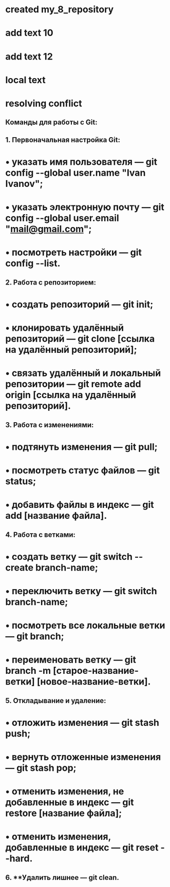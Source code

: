 ﻿# created my_8_repository
# add text 10
# add text 12
# local text
# resolving conflict
## Команды для работы с Git:
## 1.	Первоначальная настройка Git:
# •	указать имя пользователя — git config --global user.name "Ivan Ivanov";
# •	указать электронную почту — git config --global user.email "mail@gmail.com";
# •	посмотреть настройки — git config --list.
## 2.	Работа с репозиторием:
# •	создать репозиторий — git init;
# •	клонировать удалённый репозиторий — git clone [ссылка на удалённый репозиторий];
# •	связать удалённый и локальный репозитории — git remote add origin [ссылка на удалённый репозиторий].
## 3.	Работа с изменениями:
# •	подтянуть изменения — git pull;
# •	посмотреть статус файлов — git status;
# •	добавить файлы в индекс — git add [название файла].
## 4.	Работа с ветками:
# •	создать ветку — git switch --create branch-name;
# •	переключить ветку — git switch branch-name;
# •	посмотреть все локальные ветки — git branch;
# •	переименовать ветку — git branch -m [старое-название-ветки] [новое-название-ветки].
## 5.	Откладывание и удаление:
# •	отложить изменения — git stash push;
# •	вернуть отложенные изменения — git stash pop;
# •	отменить изменения, не добавленные в индекс — git restore [название файла];
# •	отменить изменения, добавленные в индекс — git reset --hard.
## 6.	**Удалить лишнее — git clean.
